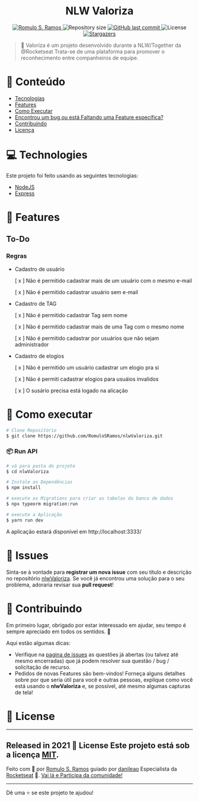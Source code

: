 <h1 align="center">NLW Valoriza</h1>

<p align="center">	
   <a href="https://www.linkedin.com/in/romulo-s-ramos/">
      <img alt="Romulo S. Ramos" src="https://img.shields.io/badge/Romulo S. Ramos-8257E5?style=flat&logo=Linkedin&logoColor=white" />
   </a>
  <img alt="Repository size" src="https://img.shields.io/github/repo-size/RomuloSRamos/nlwValoriza?color=774DD6">
  <a href="https://github.com/RomuloSRamos/nlwValoriza/commits/master">
    <img alt="GitHub last commit" src="https://img.shields.io/github/last-commit/RomuloSRamos/nlwValoriza?color=774DD6">
  </a> 
  <img alt="License" src="https://img.shields.io/badge/license-MIT-8257E5">
  <a href="https://github.com/RomuloSRamos/nlwValoriza/stargazers">
    <img alt="Stargazers" src="https://img.shields.io/github/stars/RomuloSRamos/nlwValoriza?color=8257E5&logo=github">
  </a>
</p>

> :rocket: Valoriza é um projeto desenvolvido durante a 
NLW/Together da @Rocketseat Trata-se de uma plataforma para promover o reconhecimento entre companheiros de equipe.

# :pushpin: Conteúdo

* [Tecnologias](#computer-technologies)
* [Features](#rocket-features)
* [Como Executar](#construction_worker-how-to-run)
* [Encontrou um bug ou está Faltando uma Feature específica?](#bug-issues)
* [Contribuindo](#tada-contributing)
* [Licença](#closed_book-license)


# :computer: Technologies
Este projeto foi feito usando as seguintes tecnologias:

* [NodeJS](https://nodejs.org/en/)      
* [Express](https://expressjs.com/)      

# :rocket: Features
## To-Do
### Regras
- Cadastro de usuário

    [ x ] Não é permitido cadastrar mais de um usuário com o mesmo e-mail
    
    [ x ] Não é permitido cadastrar usuário sem e-mail

- Cadastro de TAG
    
    [ x ] Não é permitido cadastrar Tag sem nome

    [ x ] Não é permitido cadastrar mais de uma Tag com o mesmo nome
    
    [ x ] Não é permitido cadastrar por usuários que não sejam administrador

- Cadastro de elogios

    [ x ] Não é permitido um usuário cadastrar um elogio pra si

    [ x ] Não é permiti cadastrar elogios para usuáios invalidos
    
    [ x ] O susário precisa está logado na alicação


# :construction_worker: Como executar
```bash
# Clone Repositório
$ git clone https://github.com/RomuloSRamos/nlwValoriza.git
```
### 📦 Run API

```bash
# vá para pasta do projeto
$ cd nlwValoriza

# Instale as Dependências
$ npm install

# execute as Migrations para criar as tabelas do banco de dados
$ npx typeorm migration:run

# execute a Aplicação
$ yarn run dev
```
A aplicação estará disponível em http://localhost:3333/


# :bug: Issues
Sinta-se à vontade para **registrar um nova issue** com seu título e descrição no repositório [nlwValoriza](https://github.com/RomuloSRamos/nlwValoriza/issues). Se você já encontrou uma solução para o seu problema, adoraria revisar sua **pull request**!

# :tada: Contribuindo
Em primeiro lugar, obrigado por estar interessado em ajudar, seu tempo é sempre apreciado em todos os sentidos. :100:

Aqui estão algumas dicas:

* Verifique na [pagina de issues](https://github.com/RomuloSRamos/nlwValoriza/issues) as questões já abertas (ou talvez até mesmo encerradas) que já podem resolver sua questão / bug / solicitação de recurso.
* Pedidos de novas Features são bem-vindos! Forneça alguns detalhes sobre por que seria útil para você e outras pessoas, explique como você está usando o **nlwValoriza** e, se possível, até mesmo algumas capturas de tela!

# :closed_book: License
---
Released in 2021 :closed_book: License
Este projeto está sob a licença [MIT](./LICENSE).
---
Feito com 💜 por [Romulo S. Ramos](https://github.com/RomuloSRamos) guiado por [danileao](https://github.com/danileao) Especialista da [Rocketseat](https://github.com/rocketseat-education) 🚀.
[Vai lá e Participa da comunidade!](https://discord.gg/gKUVrzrPrU)

---


Dê uma ⭐️ se este projeto te ajudou!
    
